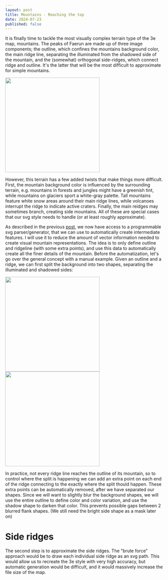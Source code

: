 ```yaml
---
layout: post
title: Mountains - Reaching the top
date: 2024-07-23
published: false
---
```


It is finally time to tackle the most visually complex terrain type of the 3e map, mountains. The peaks of Faerun are made up of three image components; the outline, which confines the mountains background color, the main ridge line, separating the illuminated from the shadowed side of the mountain, and the (somewhat) orthogonal side-ridges, which connect ridge and outline. It's the latter that will be the most difficult to approximate for simple mountains. 

<img src="https://raw.githubusercontent.com/jonovotny/vectorized-realms/gh-pages/svg/24-07-23-mountains/mountains-target.png" width=300px/>

However, this terrain has a few added twists that make things more difficult. First, the mountain background color is influenced by the surrounding terrain, e.g. mountains in forests and jungles might have a greenish tint, while mountains on glaciers sport a white-gray palette. Tall mountains feature white snow areas around their main ridge lines, while volcanoes interrupt the ridge to indicate active craters. Finally, the main reidges may sometimes branch, creating side mountains. All of these are special cases that our svg style needs to handle (or at least roughly approximate).


As described in the previous [post](/vectorized-realms/geojson/), we now have access to a programmable svg parser/generator, that we can use to automatically create intermediate features. I will use it to reduce the amount of vector information needed to create visual mountain representations. The idea is to only define outline and ridgeline (with some extra points), and use this data to automatically create all the finer details of the mountain. Before the automatization, let's go over the general concept with a manual example. Given an outline and a ridge, we can first split the background into two shapes, separating the illuminated and shadowed sides: 

<img src="https://raw.githubusercontent.com/jonovotny/vectorized-realms/gh-pages/svg/24-07-23-mountains/mountains-split.png" width=300px/> <img src="https://raw.githubusercontent.com/jonovotny/vectorized-realms/gh-pages/svg/24-07-23-mountains/mountains-target.png" width=300px/>

In practice, not every ridge line reaches the outline of its mountain, so to control where the split is happening we can add an extra point on each end of the ridge connecting to the exactly where the split thould happen. These extra points can be automatically removed, after we have separated our shapes. Since we will want to slightly blur the background shapes, we will use the entire outline to define color and color variation, and use the shadow shape to darken that color. This prevents possible gaps between 2 blurred flank shapes. (We still need the bright side shape as a mask later on)

<!--more-->

# Side ridges

The second step is to approximate the side ridges. The "brute force" approach would be to draw each individual side ridge as an svg path. This would allow us to recreate the 3e style with very high accuracy, but automatic generation would be difficult, and it would massively increase the file size of the map. 